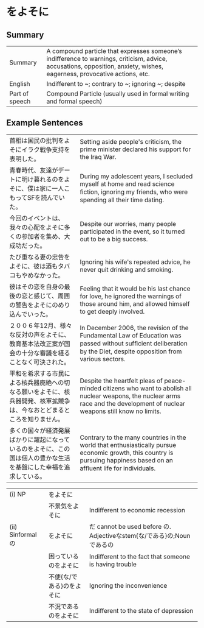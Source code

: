 # をよそに

## Summary

<table><tr>   <td>Summary</td>   <td>A compound particle that expresses someone’s indifference to warnings, criticism, advice, accusations, opposition, anxiety, wishes, eagerness, provocative actions, etc.</td></tr><tr>   <td>English</td>   <td>Indifferent to ~; contrary to ~; ignoring ~; despite</td></tr><tr>   <td>Part of speech</td>   <td>Compound Particle (usually used in formal writing and formal speech)</td></tr></table>

## Example Sentences

<table><tr>   <td>首相は国民の批判をよそにイラク戦争支持を表明した。</td>   <td>Setting aside people's criticism, the prime minister declared his support for the Iraq War.</td></tr><tr>   <td>青春時代、友達がデートに明け暮れるのをよそに、僕は家に一人こもってSFを読んでいた。</td>   <td>During my adolescent years, I secluded myself at home and read science ﬁction, ignoring my friends, who were spending all their time dating.</td></tr><tr>   <td>今回のイベントは、我々の心配をよそに多くの参加者を集め、大成功だった。</td>   <td>Despite our worries, many people participated in the event, so it turned out to be a big success.</td></tr><tr>   <td>たび重なる妻の忠告をよそに、彼は酒もタバコもやめなかった。</td>   <td>Ignoring his wife's repeated advice, he never quit drinking and smoking.</td></tr><tr>   <td>彼はその恋を自身の最後の恋と感じて、周囲の警告をよそにのめり込んでいった。</td>   <td>Feeling that it would be his last chance for love, he ignored the warnings of those around him, and allowed himself to get deeply involved.</td></tr><tr>   <td>２００６年12月、様々な反対の声をよそに、教育基本法改正案が国会の十分な審議を経ることなく可決された。</td>   <td>In December 2006, the revision of the Fundamental Law of Education was passed without sufﬁcient deliberation by the Diet, despite opposition from various sectors.</td></tr><tr>   <td>平和を希求する市民による核兵器廃絶への切なる願いをよそに、核兵器開発、核軍拡競争は、今なおとどまるところを知りません。</td>   <td>Despite the heartfelt pleas of peace-minded citizens who want to abolish all nuclear weapons, the nuclear arms race and the development of nuclear weapons still know no limits.</td></tr><tr>   <td>多くの国々が経済発展ばかりに躍起になっているのをよそに、この国は個人の豊かな生活を基盤にした幸福を追求している。</td>   <td>Contrary to the many countries in the world that enthusiastically pursue economic growth, this country is pursuing happiness based on an afﬂuent life for individuals.</td></tr></table>

<table class="table"><tbody><tr class="tr head"><td class="td"><span class="numbers">(i)</span> <span class="bold">NP</span></td><td class="td"><span class="concept">をよそに</span></td><td class="td"></td></tr><tr class="tr"><td class="td"></td><td class="td"><span>不景気</span><span class="concept">をよそに</span></td><td class="td"><span>Indifferent to economic recession</span></td></tr><tr class="tr head"><td class="td"><span class="numbers">(ii)</span> <span class="bold">Sinformalの</span></td><td class="td"><span class="concept">をよそに</span></td><td class="td"><span>だ cannot be used before の. Adjectiveなstem{な/である}の;Nounであるの</span></td></tr><tr class="tr"><td class="td"></td><td class="td"><span>困っているの</span><span class="concept">をよそに</span></td><td class="td"><span>Indifferent to the fact that someone is having trouble</span></td></tr><tr class="tr"><td class="td"></td><td class="td"><span>不便{な/である}の</span><span class="concept">をよそに</span></td><td class="td"><span>Ignoring the inconvenience</span></td></tr><tr class="tr"><td class="td"></td><td class="td"><span>不況であるの</span><span class="concept">をよそに</span></td><td class="td"><span>Indifferent to the state of depression</span></td></tr></tbody></table>

